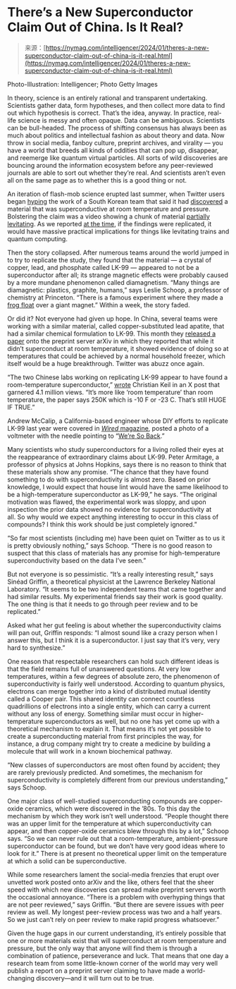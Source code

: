 <!--yml
category: 未分类
date: 2024-05-27 15:00:09
-->

# There’s a New Superconductor Claim Out of China. Is It Real?

> 来源：[https://nymag.com/intelligencer/2024/01/theres-a-new-superconductor-claim-out-of-china-is-it-real.html](https://nymag.com/intelligencer/2024/01/theres-a-new-superconductor-claim-out-of-china-is-it-real.html)

Photo-Illustration: Intelligencer; Photo Getty Images

In theory, science is an entirely rational and transparent undertaking. Scientists gather data, form hypotheses, and then collect more data to find out which hypothesis is correct. That’s the idea, anyway. In practice, real-life science is messy and often opaque. Data can be ambiguous. Scientists can be bull-headed. The process of shifting consensus has always been as much about politics and intellectual fashion as about theory and data. Now throw in social media, fanboy culture, preprint archives, and virality — you have a world that breeds all kinds of oddities that can pop up, disappear, and reemerge like quantum virtual particles. All sorts of wild discoveries are bouncing around the information ecosystem before any peer-reviewed journals are able to sort out whether they’re real. And scientists aren’t even all on the same page as to whether this is a good thing or not.

An iteration of flash-mob science erupted last summer, when Twitter users began [hyping](https://x.com/alexkaplan0/status/1684044616528453633?s=20) the work of a South Korean team that said it had [discovered](https://arxiv.org/abs/2307.12008) a material that was superconductive at room temperature and pressure. Bolstering the claim was a video showing a chunk of material [partially levitating](https://www.nytimes.com/2023/08/03/science/lk-99-superconductor-ambient.html?unlocked_article_code=CTdKxDBuq6kEimW9V4bT7GMl6VyBNjdtJQP8U_okg82y-oQb1vMh5PACQVm4YrwPNFJjf9uo28U44rlYDk5--Z4vjmms31cyHUcOOJ-ksFGi-7Pc0aqhup-XfbsCU2wff1qhnVndl9LsKxioJmqloSjNQXBaT2-rnnbpy7KCXc-sh56H4Sci_QGaGvETdWBupFpRkxvyOk66c4Qq7goKedkUA_PYIeeWHWNAmxjHqywJEc3D_LWES6IJ_tmGHTpl2RuAaDg5Q7Y3_OBWOPRbimK6t50j_APClPsTb5D-h8g0SktkOl3TkeWszJy9vFoXDNrCw8NyHoiWS7e6iKPlkpJoCA&smid=url-share). As we reported [at the time](https://nymag.com/intelligencer/2023/08/is-the-lk-99-superconductor-too-good-to-be-true.html), if the findings were replicated, it would have massive practical implications for things like levitating trains and quantum computing.

Then the story collapsed. After numerous teams around the world jumped in to try to replicate the study, they found that the material — a crystal of copper, lead, and phosphate called LK-99 — appeared to not be a superconductor after all; its strange magnetic effects were probably caused by a more mundane phenomenon called diamagnetism. “Many things are diamagnetic: plastics, graphite, humans,” says Leslie Schoop, a professor of chemistry at Princeton. “There is a famous experiment where they made a [frog float](https://www.youtube.com/watch?v=KlJsVqc0ywM) over a giant magnet.” Within a week, the story faded.

Or did it? Not everyone had given up hope. In China, several teams were working with a similar material, called copper-substituted lead apatite, that had a similar chemical formulation to LK-99\. This month they [released a paper](https://arxiv.org/abs/2401.00999) onto the preprint server arXiv in which they reported that while it didn’t superconduct at room temperature, it showed evidence of doing so at temperatures that could be achieved by a normal household freezer, which itself would be a huge breakthrough. Twitter was abuzz once again.

“The two Chinese labs working on replicating LK-99 appear to have found a room-temperature superconductor,” [wrote](https://twitter.com/pronounced_kyle/status/1742588127628361809) Christian Keil in an X post that garnered 4.1 million views. “It’s more like ‘room temperature’ than room temperature, the paper says 250K which is -10 F or -23 C. That’s still HUGE IF TRUE.”

Andrew McCalip, a California-based engineer whose DIY efforts to replicate LK-99 last year were covered in [*Wired* magazine](https://www.wired.com/story/inside-the-diy-race-to-replicate-lk-99/), posted a photo of a voltmeter with the needle pointing to “[We’re So Back](https://x.com/andrewmccalip/status/1742573336985845771?s=20).”

Many scientists who study superconductors for a living rolled their eyes at the reappearance of extraordinary claims about LK-99\. Peter Armitage, a professor of physics at Johns Hopkins, says there is no reason to think that these materials show any promise. “The chance that they have found something to do with superconductivity is almost zero. Based on prior knowledge, I would expect that house lint would have the same likelihood to be a high-temperature superconductor as LK-99,” he says. “The original motivation was flawed, the experimental work was sloppy, and upon inspection the prior data showed no evidence for superconductivity at all. So why would we expect anything interesting to occur in this class of compounds? I think this work should be just completely ignored.”

“So far most scientists (including me) have been quiet on Twitter as to us it is pretty obviously nothing,” says Schoop. “There is no good reason to suspect that this class of materials has any promise for high-temperature superconductivity based on the data I’ve seen.”

But not everyone is so pessimistic. “It’s a really interesting result,” says Sinéad Griffin, a theoretical physicist at the Lawrence Berkeley National Laboratory. “It seems to be two independent teams that came together and had similar results. My experimental friends say their work is good quality. The one thing is that it needs to go through peer review and to be replicated.”

Asked what her gut feeling is about whether the superconductivity claims will pan out, Griffin responds: “I almost sound like a crazy person when I answer this, but I think it is a superconductor. I just say that it’s very, very hard to synthesize.”

One reason that respectable researchers can hold such different ideas is that the field remains full of unanswered questions. At very low temperatures, within a few degrees of absolute zero, the phenomenon of superconductivity is fairly well understood. According to quantum physics, electrons can merge together into a kind of distributed mutual identity called a Cooper pair. This shared identity can connect countless quadrillions of electrons into a single entity, which can carry a current without any loss of energy. Something similar must occur in higher-temperature superconductors as well, but no one has yet come up with a theoretical mechanism to explain it. That means it’s not yet possible to create a superconducting material from first principles the way, for instance, a drug company might try to create a medicine by building a molecule that will work in a known biochemical pathway.

“New classes of superconductors are most often found by accident; they are rarely previously predicted. And sometimes, the mechanism for superconductivity is completely different from our previous understanding,” says Schoop.

One major class of well-studied superconducting compounds are copper-oxide ceramics, which were discovered in the ’80s. To this day the mechanism by which they work isn’t well understood. “People thought there was an upper limit for the temperature at which superconductivity can appear, and then copper-oxide ceramics blew through this by a lot,” Schoop says. “So we can never rule out that a room-temperature, ambient-pressure superconductor can be found, but we don’t have very good ideas where to look for it.” There is at present no theoretical upper limit on the temperature at which a solid can be superconductive.

While some researchers lament the social-media frenzies that erupt over unvetted work posted onto arXiv and the like, others feel that the sheer speed with which new discoveries can spread make preprint servers worth the occasional annoyance. “There is a problem with overhyping things that are not peer reviewed,” says Griffin. “But there are severe issues with peer review as well. My longest peer-review process was two and a half years. So we just can’t rely on peer review to make rapid progress whatsoever.”

Given the huge gaps in our current understanding, it’s entirely possible that one or more materials exist that will superconduct at room temperature and pressure, but the only way that anyone will find them is through a combination of patience, perseverance and luck. That means that one day a research team from some little-known corner of the world may very well publish a report on a preprint server claiming to have made a world-changing discovery—and it will turn out to be true.